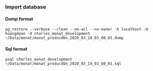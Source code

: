 ### Import database
#### Dump format
`pg_restore --verbose --clean --no-acl --no-owner -h localhost -U hoangdoan -d charles_monat_development ~/Data/monat/monat_producdbn_2020_03_19_03_08_01.dump`
#### Sql format
`psql charles_monat_development ~/Data/monat/monat_producdbn_2020_03_19_03_08_01.sql`
